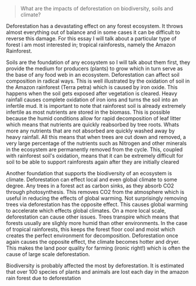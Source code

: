 >What are the impacts of deforestation on biodiversity, soils and climate?

Deforestation has a devastating effect on any forest ecosystem. It throws almost everything out of balance and in some cases it can be difficult to reverse this damage. For this essay I will talk about a particular type of forest i am most interested in; tropical rainforests, namely the Amazon Rainforest.

Soils are the foundation of any ecosystem so I will talk about them first, they provide the medium for producers (plants) to grow which in turn serve as the base of any food web in an ecosystem. Deforestation can affect soil composition in radical ways. This is well illustrated by the oxidation of soil in the Amazon rainforest (Terra petra) which is caused by iron oxide. This happens when the soil gets exposed after vegetation is cleared. Heavy rainfall causes complete oxidation of iron ions and turns the soil into an infertile mud. It is important to note that rainforest soil is already extremely infertile as most nutrients are stored in the biomass. This is possible because the humid conditions allow for rapid decomposition of leaf litter which means that nutrients are quickly reabsorbed by tree roots. Whats more any nutrients that are not absorbed are quickly washed away by heavy rainfall. All this means that when trees are cut down and removed, a very large percentage of the nutrients such as Nitrogen and other minerals in the ecosystem are permanently removed from the cycle. This, coupled with rainforest soil's oxidation, means that it can be extremely difficult for soil to be able to support rainforests again after they are initially cleared

Another foundation that supports the biodiversity of an ecosystem is climate. Deforestation can effect local and even global climate to some degree. Any trees in a forest act as carbon sinks, as they absorb CO2 through photosynthesis. This removes CO2 from the atmosphere which is useful in reducing the effects of global warming. Not surprisingly removing trees via deforestation has the opposite effect. This causes global warming to accelerate which effects global climates. On a more local scale, deforestation can cause other issues. Trees transpire which means that forests usually are slighly more humid than other environments. In the case of tropical rainforests, this keeps the forest floor cool and moist which creates the perfect environment for decomposition. Deforestation once again causes the opposite effect, the climate becomes hotter and dryer. This makes the land poor quality for farming (ironic right!) which is often the cause of large scale deforestation.

Biodiversity is probably affected the most by deforestation. It is estimated that over 100 species of plants and animals are lost each day in the amazon rain forest due to deforestation